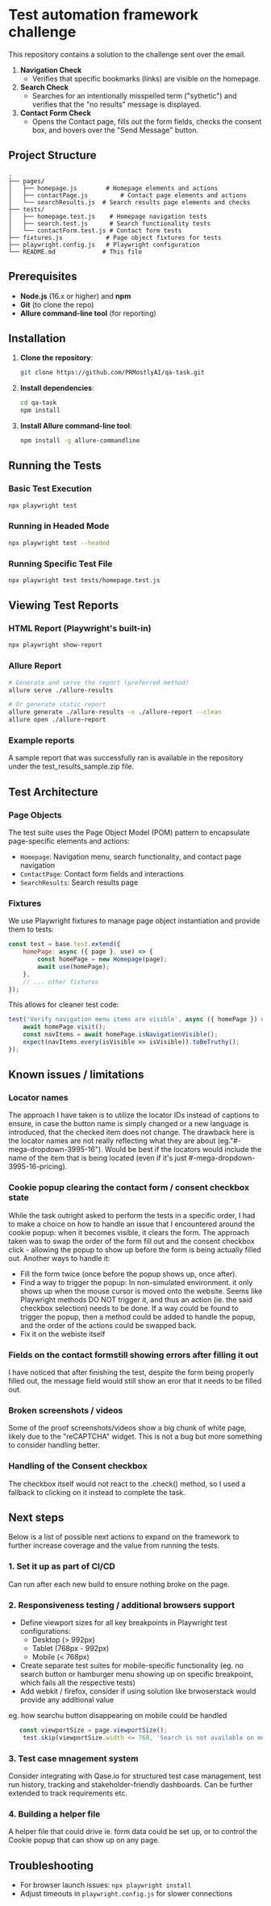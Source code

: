 # Test automation framework challenge
This repository contains a solution to the challenge sent over the email.

1. **Navigation Check**  
   - Verifies that specific bookmarks (links) are visible on the homepage.
2. **Search Check**  
   - Searches for an intentionally misspelled term ("sythetic") and verifies that the "no results" message is displayed.
3. **Contact Form Check**  
   - Opens the Contact page, fills out the form fields, checks the consent box, and hovers over the "Send Message" button.

## Project Structure

```
.
├── pages/
│   ├── homepage.js        # Homepage elements and actions
│   ├── contactPage.js         # Contact page elements and actions
│   └── searchResults.js  # Search results page elements and checks
├── tests/
│   ├── homepage.test.js    # Homepage navigation tests
│   ├── search.test.js      # Search functionality tests
│   └── contactForm.test.js # Contact form tests
├── fixtures.js            # Page object fixtures for tests
├── playwright.config.js   # Playwright configuration
└── README.md             # This file
```

## Prerequisites

- **Node.js** (16.x or higher) and **npm**
- **Git** (to clone the repo)
- **Allure command-line tool** (for reporting)

## Installation

1. **Clone the repository**:
   ```bash
   git clone https://github.com/PRMostlyAI/qa-task.git
   ```

2. **Install dependencies**:
   ```bash
   cd qa-task
   npm install
   ```

3. **Install Allure command-line tool**:
   ```bash
   npm install -g allure-commandline
   ```

## Running the Tests

### Basic Test Execution
```bash
npx playwright test
```

### Running in Headed Mode
```bash
npx playwright test --headed
```

### Running Specific Test File
```bash
npx playwright test tests/homepage.test.js
```

## Viewing Test Reports

### HTML Report (Playwright's built-in)
```bash
npx playwright show-report
```

### Allure Report
```bash
# Generate and serve the report (preferred method)
allure serve ./allure-results

# Or generate static report
allure generate ./allure-results -o ./allure-report --clean
allure open ./allure-report
```

### Example reports
A sample report that was successfully ran is available in the repository under the test_results_sample.zip file.

## Test Architecture

### Page Objects
The test suite uses the Page Object Model (POM) pattern to encapsulate page-specific elements and actions:
- `Homepage`: Navigation menu, search functionality, and contact page navigation
- `ContactPage`: Contact form fields and interactions
- `SearchResults`: Search results page

### Fixtures
We use Playwright fixtures to manage page object instantiation and provide them to tests:
```javascript
const test = base.test.extend({
    homePage: async ({ page }, use) => {
        const homePage = new Homepage(page);
        await use(homePage);
    },
    // ... other fixtures
});
```

This allows for cleaner test code:
```javascript
test('Verify navigation menu items are visible', async ({ homePage }) => {
    await homePage.visit();
    const navItems = await homePage.isNavigationVisible();
    expect(navItems.every(isVisible => isVisible)).toBeTruthy();
});
```

## Known issues / limitations

### Locator names
The approach I have taken is to utilize the locator IDs instead of captions to ensure, in case the button name is simply changed or a new language is introduced, that the checked item does not change. 
The drawback here is the locator names are not really reflecting what they are about (eg."#-mega-dropdown-3995-16"). Would be best if the locators would include the name of the item that is being located (even if it's just #-mega-dropdown-3995-16-pricing).

### Cookie popup clearing the contact form / consent checkbox state
While the task outright asked to perform the tests in a specific order, I had to make a choice on how to handle an issue that I encountered around the cookie popup: when it becomes visible, it clears the form.
The approach taken was to swap the order of the form fill out and the consent checkbox click - allowing the popup to show up before the form is being actually filled out.
Another ways to handle it:
- Fill the form twice (once before the popup shows up, once after).
- Find a way to trigger the popup: In non-simulated environment. it only shows up when the mouse cursor is moved onto the website. Seems like Playwright methods DO NOT trigger it, and thus an action (ie. the said checkbox selection) needs to be done. If a way could be found to trigger the popup, then a method could be added to handle the popup, and the order of the actions could be swapped back.
- Fix it on the webiste itself

### Fields on the contact formstill showing errors after filling it out
I have noticed that after finishing the test, despite the form being properly filled out, the message field would still show an eror that it needs to be filled out.

### Broken screenshots / videos
Some of the proof screenshots/videos show a big chunk of white page, likely due to the "reCAPTCHA" widget. This is not a bug but more something to consider handling better.

### Handling of the Consent checkbox
The checkbox itself would not react to the .check() method, so I used a fallback to clicking on it instead to complete the task. 


## Next steps

Below is a list of possible next actions to expand on the framework to further increase coverage and the value from running the tests.

### 1. Set it up as part of CI/CD
Can run after each new build to ensure nothing broke on the page.

### 2. Responsiveness testing / additional browsers support
- Define viewport sizes for all key breakpoints in Playwright test configurations:
  - Desktop (> 992px)
  - Tablet (768px - 992px)
  - Mobile (< 768px)
- Create separate test suites for mobile-specific functionality (eg. no search button or hamburger menu showing up on specific breakpoint, which fails all the respective tests)
- Add webkit / firefox, consider if using solution like brwoserstack would provide any additional value

eg. how searchu button disappearing on mobile could be handled

```javascript
   const viewportSize = page.viewportSize();
    test.skip(viewportSize.width <= 768, 'Search is not available on mobile views');
```

### 3. Test case mnagement system
Consider integrating with Qase.io for structured test case management, test run history, tracking and stakeholder-friendly dashboards. Can be further extended to track requirements etc.

### 4. Building a helper file
A helper file that could drive ie. form data could be set up, or to control the Cookie popup that can show up on any page.

## Troubleshooting

- For browser launch issues: `npx playwright install`
- Adjust timeouts in `playwright.config.js` for slower connections
